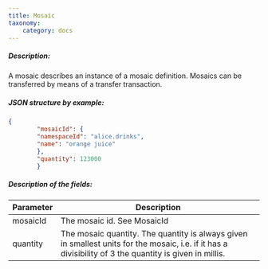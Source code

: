 ```yaml
---
title: Mosaic
taxonomy:
    category: docs
---
```


 
##### Description: 
A mosaic describes an instance of a mosaic definition. Mosaics can be transferred by means of a transfer transaction.

 
##### JSON structure by example: 
```json
{
        "mosaicId": {
        "namespaceId": "alice.drinks",
        "name": "orange juice"
        },
        "quantity": 123000
        }
``` 
##### Description of the fields: 

| Parameter | Description |
|------|------|
| mosaicId | The mosaic id. See MosaicId |
| quantity | The mosaic quantity. The quantity is always given in smallest units for the mosaic, i.e. if it has a divisibility of 3 the quantity is given in millis.  |

 
